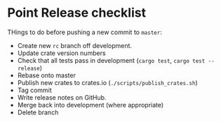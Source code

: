 # Point Release checklist

THings to do before pushing a new commit to `master`:

* Create new `rc` branch off development.
* Update crate version numbers
* Check that all tests pass in development (`cargo test`, `cargo test --release`)
* Rebase onto master
* Publish new crates to crates.io (`./scripts/publish_crates.sh`)
* Tag commit
* Write release notes on GitHub.
* Merge back into development (where appropriate)
* Delete branch

